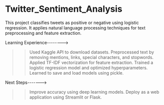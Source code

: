 # Twitter_Sentiment_Analysis

This project classifies tweets as positive or negative using logistic regression. It applies natural language processing techniques for text preprocessing and feature extraction.

Learning Experience-------->
>> Used Kaggle API to download datasets.
>> Preprocessed text by removing mentions, links, special characters, and stopwords.
>> Applied TF-IDF vectorization for feature extraction.
>> Trained a logistic regression model and optimized hyperparameters.
>> Learned to save and load models using pickle.


Next Steps------->
>> Improve accuracy using deep learning models.
>> Deploy as a web application using Streamlit or Flask.
